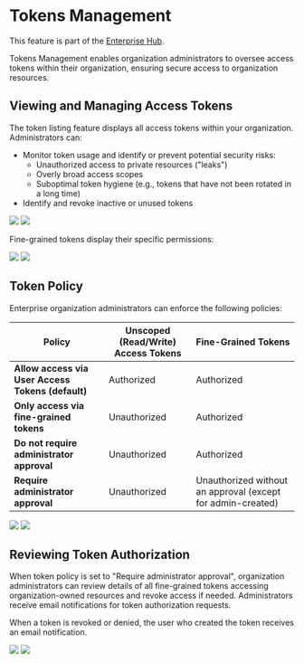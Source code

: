 # Tokens Management

<Tip warning={true}>
This feature is part of the <a href="https://huggingface.co/enterprise" target="_blank">Enterprise Hub</a>.
</Tip>

Tokens Management enables organization administrators to oversee access tokens within their organization, ensuring secure access to organization resources.

## Viewing and Managing Access Tokens

The token listing feature displays all access tokens within your organization. Administrators can:

- Monitor token usage and identify or prevent potential security risks:
  - Unauthorized access to private resources ("leaks")
  - Overly broad access scopes
  - Suboptimal token hygiene (e.g., tokens that have not been rotated in a long time)
- Identify and revoke inactive or unused tokens

<div class="flex justify-center">
    <img class="block dark:hidden" src="https://huggingface.co/datasets/huggingface/documentation-images/resolve/main/hub/tokens-management-list.png" />
    <img class="hidden dark:block" src="https://huggingface.co/datasets/huggingface/documentation-images/resolve/main/hub/tokens-management-list-dark.png" />
</div>

Fine-grained tokens display their specific permissions:

<div class="flex justify-center">
    <img class="block dark:hidden" src="https://huggingface.co/datasets/huggingface/documentation-images/resolve/main/hub/tokens-management-detail.png" />
    <img class="hidden dark:block" src="https://huggingface.co/datasets/huggingface/documentation-images/resolve/main/hub/tokens-management-detail-dark.png" />
</div>

## Token Policy

Enterprise organization administrators can enforce the following policies:

| **Policy**                                        | **Unscoped (Read/Write) Access Tokens** | **Fine-Grained Tokens**                                     |
| ------------------------------------------------- | --------------------------------------- | ----------------------------------------------------------- |
| **Allow access via User Access Tokens (default)** | Authorized                              | Authorized                                                  |
| **Only access via fine-grained tokens**           | Unauthorized                            | Authorized                                                  |
| **Do not require administrator approval**         | Unauthorized                            | Authorized                                                  |
| **Require administrator approval**                | Unauthorized                            | Unauthorized without an approval (except for admin-created) |

<div class="flex justify-center">
    <img class="block dark:hidden" src="https://huggingface.co/datasets/huggingface/documentation-images/resolve/main/hub/tokens-management-policy.png" />
    <img class="hidden dark:block" src="https://huggingface.co/datasets/huggingface/documentation-images/resolve/main/hub/tokens-management-policy.png" />
</div>

## Reviewing Token Authorization

When token policy is set to "Require administrator approval", organization administrators can review details of all fine-grained tokens accessing organization-owned resources and revoke access if needed. Administrators receive email notifications for token authorization requests.

When a token is revoked or denied, the user who created the token receives an email notification.

<div class="flex justify-center">
    <img class="block dark:hidden" src="https://huggingface.co/datasets/huggingface/documentation-images/resolve/main/hub/tokens-management-review.png" />
    <img class="hidden dark:block" src="https://huggingface.co/datasets/huggingface/documentation-images/resolve/main/hub/tokens-management-review.png" />
</div>
